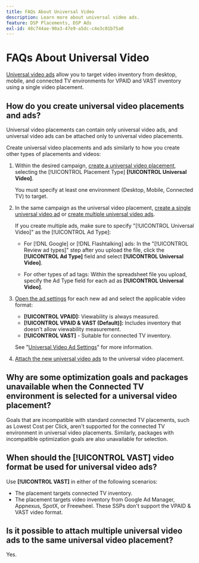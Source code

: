 ```yaml
---
title: FAQs About Universal Video
description: Learn more about universal video ads.
feature: DSP Placements, DSP Ads
exl-id: 48c744ae-90a3-47e9-a5dc-c4e3c01b75a0
---
```

# FAQs About Universal Video

[Universal video ads](/help/dsp/campaign-management/ads/ad-about.md#ad-types) allow you to target video inventory from desktop, mobile, and connected TV environments for VPAID and VAST inventory using a single video placement.

## How do you create universal video placements and ads?

Universal video placements can contain only universal video ads, and universal video ads can be attached only to universal video placements.

Create universal video placements and ads similarly to how you create other types of placements and videos:

1. Within the desired campaign, [create a universal video placement](/help/dsp/campaign-management/placements/placement-create.md), selecting the [!UICONTROL Placement Type] **[!UICONTROL Universal Video]**.

   You must specify at least one environment (Desktop, Mobile, Connected TV) to target.

1. In the same campaign as the universal video placement, [create a single universal video ad](/help/dsp/campaign-management/ads/ad-create.md) or [create multiple universal video ads](/help/dsp/campaign-management/ads/ad-create-multiple.md).

   If you create multiple ads, make sure to specify "[!UICONTROL Universal Video]" as the [!UICONTROL Ad Type]:
   
   * For [!DNL Google] or [!DNL Flashtalking] ads: In the "[!UICONTROL Review ad types]" step after you upload the file, click the **[!UICONTROL Ad Type]** field and select **[!UICONTROL Universal Video]**.
   
   * For other types of ad tags: Within the spreadsheet file you upload, specify the Ad Type field for each ad as **[!UICONTROL Universal Video]**.

1. [Open the ad settings](/help/dsp/campaign-management/ads/ad-edit.md) for each new ad and select the applicable video format:

   * **[!UICONTROL VPAID]:** Viewability is always measured.
   * **[!UICONTROL VPAID & VAST (Default)]:** Includes inventory that doesn't allow viewability measurement.
   * **[!UICONTROL VAST]** - Suitable for connected TV inventory.

   See "[Universal Video Ad Settings](/help/dsp/campaign-management/ads/ad-settings-universal-video.md)" for more information.

1. [Attach the new universal video ads](/help/dsp/campaign-management/ads/ad-attach-detach-placement.md) to the universal video placement.

## Why are some optimization goals and packages unavailable when the Connected TV environment is selected for a universal video placement?

Goals that are incompatible with standard connected TV placements, such as Lowest Cost per Click, aren't supported for the connected TV environment in universal video placements. Similarly, packages with incompatible optimization goals are also unavailable for selection. 

## When should the **[!UICONTROL VAST]** video format be used for universal video ads? 

Use **[!UICONTROL VAST]** in either of the following scenarios:

* The placement targets connected TV inventory.
* The placement targets video inventory from Google Ad Manager, Appnexus, SpotX, or Freewheel. These SSPs don't support the VPAID & VAST video format.

## Is it possible to attach multiple universal video ads to the same universal video placement?

Yes.
